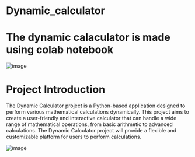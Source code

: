 # Dynamic_calculator
# The dynamic calaculator is made using colab notebook

 ![image](https://github.com/user-attachments/assets/2dda29cf-3da1-4737-9b6a-57889abf3aa9)



# Project Introduction

   The Dynamic Calculator project is a Python-based application designed to perform various mathematical calculations dynamically. 
   This project aims to create a user-friendly and interactive calculator that can handle a wide range of mathematical operations, from basic arithmetic to advanced calculations. 
   The Dynamic Calculator project will provide a flexible and customizable platform for users to perform calculations.

  ![image](https://github.com/user-attachments/assets/73cf0d84-fd12-4531-8c0e-12d7e69cb488)



